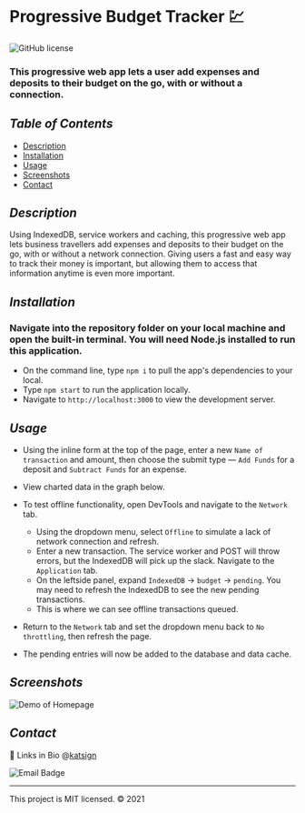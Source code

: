 # Progressive Budget Tracker 💹
![GitHub license](https://img.shields.io/badge/License-MIT-orange)

### This progressive web app lets a user add expenses and deposits to their budget on the go, with or without a connection.

## *Table of Contents*

- [Description](#description)
- [Installation](#installation)
- [Usage](#usage)
- [Screenshots](#screenshots)
- [Contact](#contact)

## *Description*

Using IndexedDB, service workers and caching, this progressive web app lets business travellers add expenses and deposits to their budget on the go, with or without a network connection. Giving users a fast and easy way to track their money is important, but allowing them to access that information anytime is even more important.

## *Installation*

### Navigate into the repository folder on your local machine and open the built-in terminal. You will need Node.js installed to run this application.

- On the command line, type `npm i` to pull the app's dependencies to your local.
- Type `npm start` to run the application locally.
- Navigate to `http://localhost:3000` to view the development server.

## *Usage*

- Using the inline form at the top of the page, enter a new `Name of transaction` and amount, then choose the submit type — `Add Funds` for a deposit and `Subtract Funds` for an expense.
- View charted data in the graph below.

- To test offline functionality, open DevTools and navigate to the `Network` tab.
    - Using the dropdown menu, select `Offline` to simulate a lack of network connection and refresh.
    - Enter a new transaction. The service worker and POST will throw errors, but the IndexedDB will pick up the slack. Navigate to the `Application` tab.
    - On the leftside panel, expand `IndexedDB` -> `budget` -> `pending`. You may need to refresh the IndexedDB to see the new pending transactions.
    - This is where we can see offline transactions queued.
- Return to the `Network` tab and set the dropdown menu back to `No throttling`, then refresh the page.
- The pending entries will now be added to the database and data cache.

## *Screenshots*

![Demo of Homepage](./public/images/)

## *Contact*

🔗 Links in Bio @[katsign](https://github.com/katsign)

![Email Badge](https://img.shields.io/badge/Email%20Me-mailtokatsign%40gmail.com-d8bfd8)

---
This project is MIT licensed. &copy; 2021
